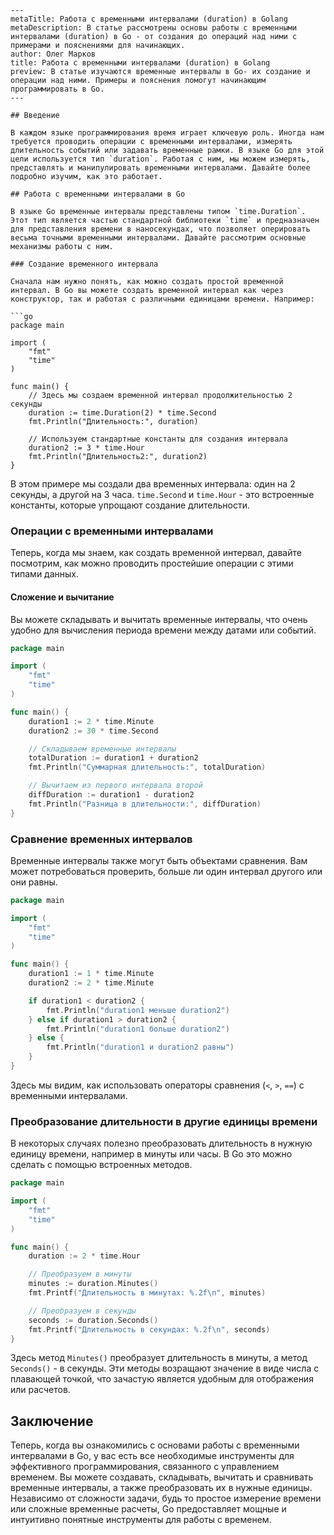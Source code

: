 ```
---
metaTitle: Работа с временными интервалами (duration) в Golang
metaDescription: В статье рассмотрены основы работы с временными интервалами (duration) в Go - от создания до операций над ними с примерами и пояснениями для начинающих.
author: Олег Марков
title: Работа с временными интервалами (duration) в Golang
preview: В статье изучаются временные интервалы в Go- их создание и операции над ними. Примеры и пояснения помогут начинающим программировать в Go.
---

## Введение

В каждом языке программирования время играет ключевую роль. Иногда нам требуется проводить операции с временными интервалами, измерять длительность событий или задавать временные рамки. В языке Go для этой цели используется тип `duration`. Работая с ним, мы можем измерять, представлять и манипулировать временными интервалами. Давайте более подробно изучим, как это работает.

## Работа с временными интервалами в Go

В языке Go временные интервалы представлены типом `time.Duration`. Этот тип является частью стандартной библиотеки `time` и предназначен для представления времени в наносекундах, что позволяет оперировать весьма точными временными интервалами. Давайте рассмотрим основные механизмы работы с ним.

### Создание временного интервала

Сначала нам нужно понять, как можно создать простой временной интервал. В Go вы можете создать временной интервал как через конструктор, так и работая с различными единицами времени. Например:

```go
package main

import (
	"fmt"
	"time"
)

func main() {
	// Здесь мы создаем временной интервал продолжительностью 2 секунды
	duration := time.Duration(2) * time.Second
	fmt.Println("Длительность:", duration)

	// Используем стандартные константы для создания интервала
	duration2 := 3 * time.Hour
	fmt.Println("Длительность2:", duration2)
}
```

В этом примере мы создали два временных интервала: один на 2 секунды, а другой на 3 часа. `time.Second` и `time.Hour` - это встроенные константы, которые упрощают создание длительности.

### Операции с временными интервалами

Теперь, когда мы знаем, как создать временной интервал, давайте посмотрим, как можно проводить простейшие операции с этими типами данных.

#### Сложение и вычитание

Вы можете складывать и вычитать временные интервалы, что очень удобно для вычисления периода времени между датами или событий. 

```go
package main

import (
	"fmt"
	"time"
)

func main() {
	duration1 := 2 * time.Minute
	duration2 := 30 * time.Second

	// Складываем временные интервалы
	totalDuration := duration1 + duration2
	fmt.Println("Суммарная длительность:", totalDuration)

	// Вычитаем из первого интервала второй
	diffDuration := duration1 - duration2
	fmt.Println("Разница в длительности:", diffDuration)
}
```

### Сравнение временных интервалов

Временные интервалы также могут быть объектами сравнения. Вам может потребоваться проверить, больше ли один интервал другого или они равны.

```go
package main

import (
	"fmt"
	"time"
)

func main() {
	duration1 := 1 * time.Minute
	duration2 := 2 * time.Minute

	if duration1 < duration2 {
		fmt.Println("duration1 меньше duration2")
	} else if duration1 > duration2 {
		fmt.Println("duration1 больше duration2")
	} else {
		fmt.Println("duration1 и duration2 равны")
	}
}
```

Здесь мы видим, как использовать операторы сравнения (`<`, `>`, `==`) с временными интервалами.

### Преобразование длительности в другие единицы времени

В некоторых случаях полезно преобразовать длительность в нужную единицу времени, например в минуты или часы. В Go это можно сделать с помощью встроенных методов.

```go
package main

import (
	"fmt"
	"time"
)

func main() {
	duration := 2 * time.Hour

	// Преобразуем в минуты
	minutes := duration.Minutes()
	fmt.Printf("Длительность в минутах: %.2f\n", minutes)

	// Преобразуем в секунды
	seconds := duration.Seconds()
	fmt.Printf("Длительность в секундах: %.2f\n", seconds)
}
```

Здесь метод `Minutes()` преобразует длительность в минуты, а метод `Seconds()` - в секунды. Эти методы возращают значение в виде числа с плавающей точкой, что зачастую является удобным для отображения или расчетов.

## Заключение

Теперь, когда вы ознакомились с основами работы с временными интервалами в Go, у вас есть все необходимые инструменты для эффективного программирования, связанного с управлением временем. Вы можете создавать, складывать, вычитать и сравнивать временные интервалы, а также преобразовать их в нужные единицы. Независимо от сложности задачи, будь то простое измерение времени или сложные временные расчеты, Go предоставляет мощные и интуитивно понятные инструменты для работы с временем. 
```